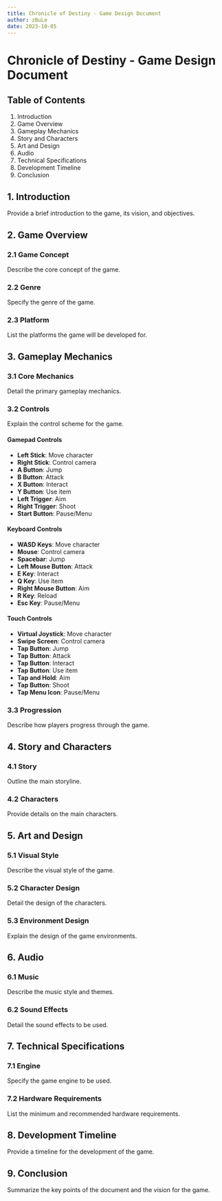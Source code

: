```yaml
---
title: Chronicle of Destiny - Game Design Document
author: zBuLe
date: 2023-10-05
---
```


# Chronicle of Destiny - Game Design Document

## Table of Contents
1. Introduction
2. Game Overview
3. Gameplay Mechanics
4. Story and Characters
5. Art and Design
6. Audio
7. Technical Specifications
8. Development Timeline
9. Conclusion

## 1. Introduction
Provide a brief introduction to the game, its vision, and objectives.

## 2. Game Overview
### 2.1 Game Concept
Describe the core concept of the game.

### 2.2 Genre
Specify the genre of the game.

### 2.3 Platform
List the platforms the game will be developed for.

## 3. Gameplay Mechanics
### 3.1 Core Mechanics
Detail the primary gameplay mechanics.

### 3.2 Controls
Explain the control scheme for the game.

#### Gamepad Controls
- **Left Stick**: Move character
- **Right Stick**: Control camera
- **A Button**: Jump
- **B Button**: Attack
- **X Button**: Interact
- **Y Button**: Use item
- **Left Trigger**: Aim
- **Right Trigger**: Shoot
- **Start Button**: Pause/Menu

#### Keyboard Controls
- **WASD Keys**: Move character
- **Mouse**: Control camera
- **Spacebar**: Jump
- **Left Mouse Button**: Attack
- **E Key**: Interact
- **Q Key**: Use item
- **Right Mouse Button**: Aim
- **R Key**: Reload
- **Esc Key**: Pause/Menu

#### Touch Controls
- **Virtual Joystick**: Move character
- **Swipe Screen**: Control camera
- **Tap Button**: Jump
- **Tap Button**: Attack
- **Tap Button**: Interact
- **Tap Button**: Use item
- **Tap and Hold**: Aim
- **Tap Button**: Shoot
- **Tap Menu Icon**: Pause/Menu

### 3.3 Progression
Describe how players progress through the game.

## 4. Story and Characters
### 4.1 Story
Outline the main storyline.

### 4.2 Characters
Provide details on the main characters.

## 5. Art and Design
### 5.1 Visual Style
Describe the visual style of the game.

### 5.2 Character Design
Detail the design of the characters.

### 5.3 Environment Design
Explain the design of the game environments.

## 6. Audio
### 6.1 Music
Describe the music style and themes.

### 6.2 Sound Effects
Detail the sound effects to be used.

## 7. Technical Specifications
### 7.1 Engine
Specify the game engine to be used.

### 7.2 Hardware Requirements
List the minimum and recommended hardware requirements.

## 8. Development Timeline
Provide a timeline for the development of the game.

## 9. Conclusion
Summarize the key points of the document and the vision for the game.